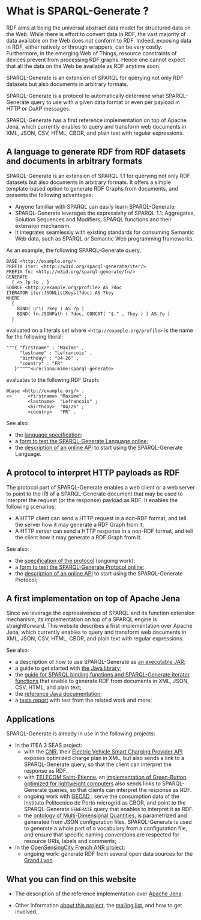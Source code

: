 # What is SPARQL-Generate ?

RDF aims at being the universal abstract data model for structured data on the Web. While there is effort to convert data in RDF, the vast majority of data available on the Web does not conform to RDF. Indeed, exposing data in RDF, either natively or through wrappers, can be very costly. Furthermore, in the emerging Web of Things, resource constraints of devices prevent from processing RDF graphs. Hence one cannot expect that all the data on the Web be available as RDF anytime soon. 

SPARQL-Generate is an extension of SPARQL for querying not only RDF datasets but also documents in arbitrary formats.

SPARQL-Generate is a protocol to automatically determine what SPARQL-Generate query to use with a given data format or even per payload in HTTP or CoAP messages.

SPARQL-Generate has a first reference implementation on top of Apache Jena, which currently enables to query and transform web documents in XML, JSON, CSV, HTML, CBOR, and plain text with regular expressions.


## A language to generate RDF from RDF datasets and documents in arbitrary formats

SPARQL-Generate is an extension of SPARQL 1.1 for querying not only RDF datasets but also documents in arbitrary formats. It offers a simple template-based option to generate RDF Graphs from documents, and presents the following advantages:

- Anyone familiar with SPARQL can easily learn SPARQL-Generate;
- SPARQL-Generate leverages the expressivity of SPARQL 1.1: Aggregates, Solution Sequences and Modifiers, SPARQL functions and their extension mechanism.
- It integrates seamlessly with existing standards for consuming Semantic Web data, such as SPARQL or Semantic Web programming frameworks.

As an example, the following SPARQL-Generate query,

```
BASE <http://example.org/>
PREFIX iter: <http://w3id.org/sparql-generate/iter/>
PREFIX fn: <http://w3id.org/sparql-generate/fn/>
GENERATE 
  { <> ?p ?o . }
SOURCE <http://example.org/profile> AS ?doc
ITERATOR iter:JSONListKeys(?doc) AS ?key
WHERE
  { 
    BIND( uri( ?key ) AS ?p )
    BIND( fn:JSONPath ( ?doc, CONCAT( "$." , ?key ) ) AS ?o )
  }
```
evaluated on a literals set where `<http://example.org/profile>` is the name for the following literal:

```
"""{ "firstname" : "Maxime" ,
     "lastname" : "Lefrancois" ,
     "birthday" : "04-26" ,
     "country" : "FR"
   }"""^^<urn:iana:mime:sparql-generate>
```
evaluates to the following RDF Graph:

```
@base <http://example.org/> .
<>      <firstname> "Maxime" ;
        <lastname>  "Lefrancois" ;
        <birthday>  "04/26" ;
        <country>   "FR" .
```

See also:
* the [language specification](language.html);
* a [form to test the SPARQL-Generate Language online](language-form.html);
* the [description of an online API](language-api.html) to start using the SPARQL-Generate Language.


## A protocol to interpret HTTP payloads as RDF

The protocol part of SPARQL-Generate enables a web client or a web server to point to the IRI of a SPARQL-Generate document that may be used to interpret the request (or the response) payload as RDF. It enables the following scenarios:

* A HTTP client can send a HTTP request in a non-RDF format, and tell the server how it may generate a RDF Graph from it;
* A HTTP server can send a HTTP response in a non-RDF format, and tell the client how it may generate a RDF Graph from it.

See also:
* the [specification of the protocol](protocol.html) (ongoing work);
* a [form to test the SPARQL-Generate Protocol online](protocol-form.html);
* the [description of an online API](protocol-api.html) to start using the SPARQL-Generate Protocol;

## A first implementation on top of Apache Jena

Since we leverage the expressiveness of SPARQL and its function extension mechanism, its implementation on top of a SPARQL engine is straightforward. This website describes a first implementation over Apache Jena, which currently enables to query and transform web documents in XML, JSON, CSV, HTML, CBOR, and plain text with regular expressions.

See also:
* a description of how to use SPARQL-Generate as [an executable JAR](language-cli.html);
* a guide to get started with [the Java library](get-started.html);
* the [guide for SPARQL binding functions and SPARQL-Generate iterator functions](functions.html) that enable to generate RDF from documents in XML, JSON, CSV, HTML, and plain text;
* the [reference Java documentation](apidocs/index.html);
* a [tests report](tests-reports.html) with test from the related work and more;


## Applications

SPARQL-Generate is already in use in the following projects:

* In the ITEA 3 SEAS project:
    * with the [CNR](www.cnr.tm.fr), their [Electric Vehicle Smart Charging Provider API](http://cnr-seas.cloudapp.net/scp) exposes optimized charge plan in XML, but also sends a link to a SPARQL-Generate query, so that the client can interpret the response as RDF.
    * with [TELECOM Saint-Etienne](https://www.telecom-st-etienne.fr/), an [implementation of Green-Button optimized for lightweight computers](http://w3id.org/seas/green-button/) also sends links to SPARQL-Generate queries, so that clients can interpret the response as RDF.
    * ongoing work with [GECAD ](http://gecad.isep.ipp.pt): serve the consumption data of the Instituto Politecnico de Porto microgrid as CBOR, and point to the SPARQL-Generate `GENERATE` query that enables to interpret it as RDF. 
    * the [ontology of Multi-Dimensional Quantities](https://w3id.org/multidimensional-quantity/), is parametrized and generated from JSON configuration files. SPARQL-Generate is used to generate a whole part of a vocabulary from a configuration file, and ensure that specific naming conventions are respected for resource URIs, labels and comments;
* In the [OpenSensingCity French ANR project](http://opensensingcity.emse.fr/):
    * ongoing work: generate RDF from several open data sources for the [Grand Lyon](www.grandlyon.com/).

## What you can find on this website

* The description of the reference implementation over [Apache Jena](https://jena.apache.org/):
    
* Other information [about this project](project-info.html), the [mailing list](mail-lists.html), and how to get involved.


